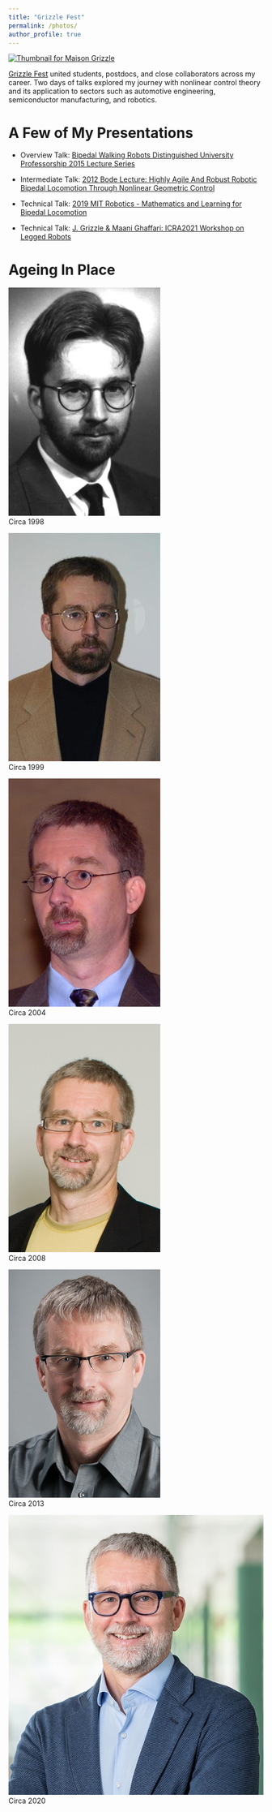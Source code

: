 ```yaml
---
title: "Grizzle Fest"
permalink: /photos/
author_profile: true
---
```


[![Thumbnail for Maison Grizzle](/images/Maison-Grizzle-for-web-high-res.png)](/images/Maison-Grizzle-for-web-high-res.png)


[Grizzle Fest](https://grizzle-fest.github.io/) united students, postdocs, and close collaborators across my career. Two days of talks explored my journey with nonlinear control theory and its application to sectors such as automotive engineering, semiconductor manufacturing, and robotics. 

# A Few of My Presentations

- Overview Talk: [Bipedal Walking Robots Distinguished University Professorship 2015 Lecture Series](https://youtu.be/EMX7wc0vcWE)

- Intermediate Talk: [2012 Bode Lecture: Highly Agile And Robust Robotic Bipedal Locomotion Through Nonlinear Geometric Control](https://ieeecss.org/presentation/bode-lecture/highly-agile-and-robust-robotic-bipedal-locomotion-through-nonlinear)


- Technical  Talk: [2019 MIT Robotics - Mathematics and Learning for Bipedal Locomotion](https://youtu.be/rVPVZn2aNWI)

- Technical  Talk:  [J. Grizzle & Maani Ghaffari: ICRA2021 Workshop on Legged Robots](https://youtu.be/0Gg8BTs6HLY)



# Ageing In Place

![Jessy Grizzle profile 1998](/images/1998.jpg)  
Circa 1998

![Jessy Grizzle profile 1999](/images/1999.jpg)  
Circa 1999

![Jessy Grizzle profile 2004](/images/2004.jpg)  
Circa 2004

![Jessy Grizzle profile 2008](/images/2008.jpg)  
Circa 2008

![Jessy Grizzle profile 2013](/images/2013.png)  
Circa 2013

![Jessy Grizzle profile 2020](/images/2020.jpg)  
Circa 2020

